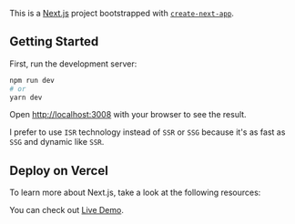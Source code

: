 This is a [Next.js](https://nextjs.org/) project bootstrapped with [`create-next-app`](https://github.com/vercel/next.js/tree/canary/packages/create-next-app).

## Getting Started

First, run the development server:

```bash
npm run dev
# or
yarn dev
```

Open [http://localhost:3008](http://localhost:3008) with your browser to see the result.

I prefer to use `ISR` technology instead of `SSR` or `SSG` because it's as fast as `SSG` and dynamic like `SSR`.

## Deploy on Vercel

To learn more about Next.js, take a look at the following resources:

You can check out [Live Demo](https://github.com/vercel/next.js/).
